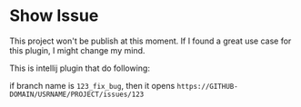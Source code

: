 # Show Issue

This project won't be publish at this moment. If I found a great use case for this plugin, I might change my mind.

This is intellij plugin that do following:

if branch name is `123_fix_bug`, then it opens `https://GITHUB-DOMAIN/USRNAME/PROJECT/issues/123`
